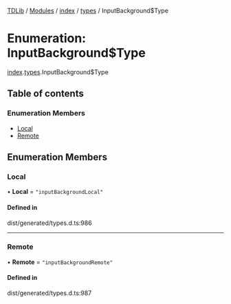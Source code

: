 [TDLib](../README.md) / [Modules](../modules.md) / [index](../modules/index.md) / [types](../modules/index.types.md) / InputBackground$Type

# Enumeration: InputBackground$Type

[index](../modules/index.md).[types](../modules/index.types.md).InputBackground$Type

## Table of contents

### Enumeration Members

- [Local](index.types.InputBackground_Type.md#local)
- [Remote](index.types.InputBackground_Type.md#remote)

## Enumeration Members

### Local

• **Local** = ``"inputBackgroundLocal"``

#### Defined in

dist/generated/types.d.ts:986

___

### Remote

• **Remote** = ``"inputBackgroundRemote"``

#### Defined in

dist/generated/types.d.ts:987
